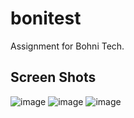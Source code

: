 # bonitest

Assignment for Bohni Tech.

## Screen Shots
![image](https://user-images.githubusercontent.com/89333270/202862204-f7b17ccb-c9ce-48c1-ad2e-0f03be68e030.png)
![image](https://user-images.githubusercontent.com/89333270/202862215-a5e0c151-42d5-4b66-99f8-59e91679f89f.png)
![image](https://user-images.githubusercontent.com/89333270/202862232-fe0bd080-7b76-4f53-93c8-c8e47a449568.png)
